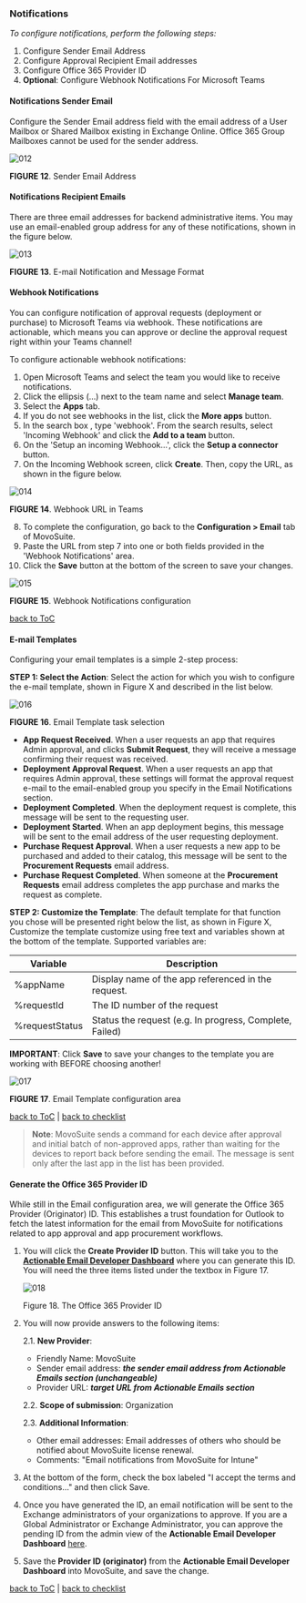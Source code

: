### Notifications<!-- omit in toc -->

*To configure notifications, perform the following steps:*
1. Configure Sender Email Address
2. Configure Approval Recipient Email addresses
3. Configure Office 365 Provider ID
4. **Optional**: Configure Webhook Notifications For Microsoft Teams

#### Notifications Sender Email<!-- omit in toc -->

Configure the Sender Email address field with the email address of a User Mailbox or Shared Mailbox existing in Exchange Online. Office 365 Group Mailboxes cannot be used for the sender address.

![012](../images/cfg_email_send.png) 

**FIGURE 12**. Sender Email Address

#### Notifications Recipient Emails<!-- omit in toc -->

There are three email addresses for backend administrative items. You may use an email-enabled group address for any of these notifications, shown in the figure below.

![013](../images/cfg_email_notif.png) 

**FIGURE 13**. E-mail Notification and Message Format

#### Webhook Notifications<!-- omit in toc -->

You can configure notification of approval requests (deployment or purchase) to Microsoft Teams via webhook. These notifications are actionable, which means you can approve or decline the approval request right within your Teams channel!

To configure actionable webhook notifications:

1. Open Microsoft Teams and select the team you would like to receive notifications.
2. Click the ellipsis (...) next to the team name and select **Manage team**.
3. Select the **Apps** tab.
4. If you do not see webhooks in the list, click the **More apps** button.
5. In the search box , type 'webhook'. From the search results, select 'Incoming Webhook' and click the **Add to a team** button.
6. On the 'Setup an incoming Webhook...', click the **Setup a connector** button.
7. On the Incoming Webhook screen, click **Create**. Then, copy the URL, as shown in the figure below.

![014](../images/webhook_url.png)

**FIGURE 14**. Webhook URL in Teams

8. To complete the configuration, go back to the **Configuration > Email** tab of MovoSuite.
9. Paste the URL from step 7 into one or both fields provided in the 'Webhook Notifications' area.
10. Click the **Save** button at the bottom of the screen to save your changes.

![015](../images/cfg_webhook_notif.png)

**FIGURE 15**. Webhook Notifications configuration

[back to ToC](#table-of-contents)

#### E-mail Templates <!-- omit in toc -->

Configuring your email templates is a simple 2-step process:

**STEP 1: Select the Action**: Select the action for which you wish to configure the e-mail template, shown in Figure X and described in the list below.

![016](../images/cfg_email_temp_options.png)

**FIGURE 16**. Email Template task selection

- **App Request Received**. When a user requests an app that requires Admin approval, and clicks **Submit Request**, they will receive a message confirming their request was received.
- **Deployment Approval Request**. When a user requests an app that requires Admin approval, these settings will format the approval request e-mail to the email-enabled group you specify in the Email Notifications section.
- **Deployment Completed**. When the deployment request is complete, this message will be sent to the requesting user.
- **Deployment Started**. When an app deployment begins, this message will be sent to the email address of the user requesting deployment.
- **Purchase Request Approval**. When a user requests a new app to be purchased and added to their catalog, this message will be sent to the **Procurement Requests** email address.
- **Purchase Request Completed**. When someone at the **Procurement Requests** email address completes the app purchase and marks the request as complete.

**STEP 2: Customize the Template**: The default template for that function you chose will be presented right below the list, as shown in Figure X, Customize the template customize using free text and variables shown at the bottom of the template. Supported variables are:

| Variable | Description  |
|----------|-----------------------|
|  %appName  | Display name of the app referenced in the request.   |
|  %requestId  |  The ID number of the request  |
|  %requestStatus  | Status the request (e.g. In progress, Complete, Failed)  |

**IMPORTANT**: Click **Save** to save your changes to the template you are working with BEFORE choosing another!

![017](../images/cfg_email_temp.png)

**FIGURE 17**. Email Template configuration area

[back to ToC](#table-of-contents) \| [back to checklist](#install-and-configuration-checklist)

> **Note**: MovoSuite sends a command for each device after approval and initial batch of non-approved apps, rather than waiting for the devices to report back before sending the email. The message is sent only after the last app in the list has been provided.  

#### Generate the Office 365 Provider ID<!-- omit in toc -->

While still in the Email configuration area, we will generate the Office 365 Provider (Originator) ID. This establishes a trust foundation for Outlook to fetch the latest information for the email from MovoSuite for notifications related to app approval and app procurement workflows. 

1. You will click the **Create Provider ID** button. This will take you to the [**Actionable Email Developer Dashboard**](https://outlook.office.com/connectors/oam/publish) where you can generate this ID. You will need the three items listed under the textbox in Figure 17. 

    ![018](../images/cfg_email_origid.png)

    Figure 18. The Office 365 Provider ID

2. You will now provide answers to the following items:

   2.1. **New Provider**:
      - Friendly Name: MovoSuite
      - Sender email address: _**the sender email address from Actionable Emails section (unchangeable)**_
      - Provider URL: _**target URL from Actionable Emails section**_

   2.2. **Scope of submission**: Organization

   2.3. **Additional Information**:
      - Other email addresses: Email addresses of others who should be notified about MovoSuite license renewal. 
      - Comments: "Email notifications from MovoSuite for Intune"

3. At the bottom of the form, check the box labeled "I accept the terms and conditions…" and then click Save.
4. Once you have generated the ID, an email notification will be sent to the Exchange administrators of your organizations to approve. If you are a Global Administrator or Exchange Administrator, you can approve the pending ID from the admin view of the **Actionable Email Developer Dashboard** [here](https://https://outlook.office.com/connectors/oam/admin).
5. Save the **Provider ID (originator)** from the **Actionable Email Developer Dashboard** into MovoSuite, and save the change.

[back to ToC](#table-of-contents) \| [back to checklist](#install-and-configuration-checklist)